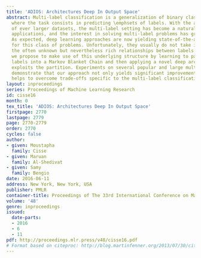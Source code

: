 ```yaml
---
title: 'ADIOS: Architectures Deep In Output Space'
abstract: Multi-label classification is a generalization of binary classification
  where the task consists in predicting \emphsets of labels. With the availability
  of ever larger datasets, the multi-label setting has become a natural one in many
  applications, and the interest in solving multi-label problems has grown significantly.
  As expected, deep learning approaches are now yielding state-of-the-art performance
  for this class of problems. Unfortunately, they usually do not take into account
  the often unknown but nevertheless rich relationships between labels. In this paper,
  we propose to make use of this underlying structure by learning to partition the
  labels into a Markov Blanket Chain and then applying a novel deep architecture that
  exploits the partition. Experiments on several popular and large multi-label datasets
  demonstrate that our approach not only yields significant improvements, but also
  helps to overcome trade-offs specific to the multi-label classification setting.
layout: inproceedings
series: Proceedings of Machine Learning Research
id: cisse16
month: 0
tex_title: 'ADIOS: Architectures Deep In Output Space'
firstpage: 2770
lastpage: 2779
page: 2770-2779
order: 2770
cycles: false
author:
- given: Moustapha
  family: Cisse
- given: Maruan
  family: Al-Shedivat
- given: Samy
  family: Bengio
date: 2016-06-11
address: New York, New York, USA
publisher: PMLR
container-title: Proceedings of The 33rd International Conference on Machine Learning
volume: '48'
genre: inproceedings
issued:
  date-parts:
  - 2016
  - 6
  - 11
pdf: http://proceedings.mlr.press/v48/cisse16.pdf
# Format based on citeproc: http://blog.martinfenner.org/2013/07/30/citeproc-yaml-for-bibliographies/
---
```

